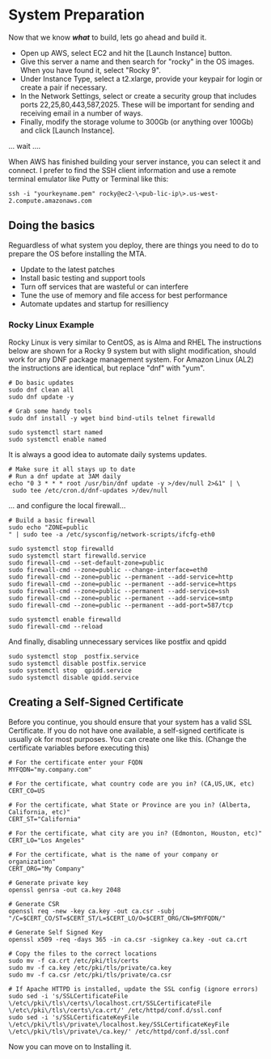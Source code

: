 # System Preparation

Now that we know **_what_** to build, lets go ahead and build it.

* Open up AWS, select EC2 and hit the [Launch Instance] button.
* Give this server a name and then search for "rocky" in the OS images.  When you have found it, select "Rocky 9".
* Under Instance Type, select a t2.xlarge, provide your keypair for login or create a pair if necessary.
* In the Network Settings, select or create a security group that includes ports 22,25,80,443,587,2025. These will be important for sending and receiving email in a number of ways.
* Finally, modify the storage volume to 300Gb (or anything over 100Gb) and click [Launch Instance].

... wait ....

When AWS has finished building your server instance, you can select it and connect. I prefer to find the SSH client information and use a remote terminal emulator like Putty or Terminal like this:

```console
ssh -i "yourkeyname.pem" rocky@ec2-\<pub-lic-ip\>.us-west-2.compute.amazonaws.com
```

## Doing the basics

Reguardless of what system you deploy, there are things you need to do to prepare the OS before installing the MTA.

* Update to the latest patches
* Install basic testing and support tools
* Turn off services that are wasteful or can interfere
* Tune the use of memory and file access for best performance
* Automate updates and startup for resilliency

### Rocky Linux Example

Rocky Linux is very similar to CentOS, as is Alma and RHEL  The instructions below are shown for a Rocky 9 system but with slight modification, should work for any DNF package management system. For Amazon Linux (AL2) the instructions are identical, but replace "dnf" with "yum".

```console
# Do basic updates
sudo dnf clean all
sudo dnf update -y

# Grab some handy tools
sudo dnf install -y wget bind bind-utils telnet firewalld

sudo systemctl start named
sudo systemctl enable named 
```

It is always a good idea to automate daily systems updates.

```console
# Make sure it all stays up to date
# Run a dnf update at 3AM daily
echo "0 3 * * * root /usr/bin/dnf update -y >/dev/null 2>&1" | \
 sudo tee /etc/cron.d/dnf-updates >/dev/null
```

... and configure the local firewall...
```console
# Build a basic firewall
sudo echo "ZONE=public
" | sudo tee -a /etc/sysconfig/network-scripts/ifcfg-eth0

sudo systemctl stop firewalld
sudo systemctl start firewalld.service
sudo firewall-cmd --set-default-zone=public
sudo firewall-cmd --zone=public --change-interface=eth0
sudo firewall-cmd --zone=public --permanent --add-service=http
sudo firewall-cmd --zone=public --permanent --add-service=https
sudo firewall-cmd --zone=public --permanent --add-service=ssh
sudo firewall-cmd --zone=public --permanent --add-service=smtp
sudo firewall-cmd --zone=public --permanent --add-port=587/tcp

sudo systemctl enable firewalld
sudo firewall-cmd --reload
```

And finally, disabling unnecessary services like postfix and qpidd

```console
sudo systemctl stop  postfix.service
sudo systemctl disable postfix.service
sudo systemctl stop  qpidd.service
sudo systemctl disable qpidd.service
```

## Creating a Self-Signed Certificate

Before you continue, you should ensure that your system has a valid SSL Certificate.  If you do not have one available, a self-signed certificate is usually ok for most purposes.  You can create one like this. (Change the certificate variables before executing this)

```console
# For the certificate enter your FQDN
MYFQDN="my.company.com"

# For the certificate, what country code are you in? (CA,US,UK, etc)
CERT_CO=US

# For the certificate, what State or Province are you in? (Alberta, California, etc)"
CERT_ST="California"
  
# For the certificate, what city are you in? (Edmonton, Houston, etc)"
CERT_LO="Los Angeles"
  
# For the certificate, what is the name of your company or organization"
CERT_ORG="My Company"

# Generate private key 
openssl genrsa -out ca.key 2048 

# Generate CSR 
openssl req -new -key ca.key -out ca.csr -subj "/C=$CERT_CO/ST=$CERT_ST/L=$CERT_LO/O=$CERT_ORG/CN=$MYFQDN/"

# Generate Self Signed Key
openssl x509 -req -days 365 -in ca.csr -signkey ca.key -out ca.crt

# Copy the files to the correct locations
sudo mv -f ca.crt /etc/pki/tls/certs
sudo mv -f ca.key /etc/pki/tls/private/ca.key
sudo mv -f ca.csr /etc/pki/tls/private/ca.csr

# If Apache HTTPD is installed, update the SSL config (ignore errors)
sudo sed -i 's/SSLCertificateFile \/etc\/pki\/tls\/certs\/localhost.crt/SSLCertificateFile \/etc\/pki\/tls\/certs\/ca.crt/' /etc/httpd/conf.d/ssl.conf
sudo sed -i 's/SSLCertificateKeyFile \/etc\/pki\/tls\/private\/localhost.key/SSLCertificateKeyFile \/etc\/pki\/tls\/private\/ca.key/' /etc/httpd/conf.d/ssl.conf

```

Now you can move on to Installing it.

